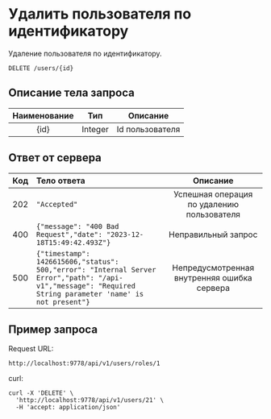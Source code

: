 # Удалить пользователя по идентификатору
Удаление пользователя по идентификатору.
```
DELETE /users/{id}
```
## Описание тела запроса
|  Наименование   |   Тип   |    Описание     |
|:---------------:|:-------:|:---------------:|
|      {id}       | Integer | Id пользователя |

## Ответ от сервера
| Код | Тело ответа                                                                                                                                                   |                  Описание                   |
|:---:|:--------------------------------------------------------------------------------------------------------------------------------------------------------------|:-------------------------------------------:|
| 202 | ```"Accepted"```                                                                                                                                              | Успешная операция по удалению пользователя |
| 400 | ```{"message": "400 Bad Request","date": "2023-12-18T15:49:42.493Z"}```                                                                                       |             Неправильный запрос             |
| 500 | ```{"timestamp": 1426615606,"status": 500,"error": "Internal Server Error","path": "/api-v1","message": "Required String parameter 'name' is not present"}``` | Непредусмотренная внутренняя ошибка сервера |
## Пример запроса
Request URL:
```
http://localhost:9778/api/v1/users/roles/1
```
curl:
```
curl -X 'DELETE' \
  'http://localhost:9778/api/v1/users/21' \
  -H 'accept: application/json'
```
